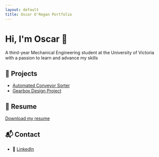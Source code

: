 ```yaml
---
layout: default
title: Oscar O'Regan Portfolio 
---
```


# Hi, I'm Oscar 👋

A third-year Mechanical Engineering student at the University of Victoria with a passion to learn and advance my skills

## 🔧 Projects

- [Automated Conveyor Sorter](./conveyor-sorter/)
- [Gearbox Design Project](./gearbox-design/)
  
## 📄 Resume
[Download my resume](./Resume2025.pdf)

## 📬 Contact
- 🔗 [LinkedIn](www.linkedin.com/in/oscar-oregan)  
